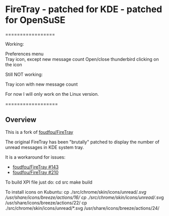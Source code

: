 FireTray - patched for KDE - patched for OpenSuSE
=======

=================

Working:  

Preferences menu  
Tray icon, except new message count
Open/close thunderbird clicking on the icon  

Still NOT working:  

Tray icon with new message count


For now I will only work on the Linux version.  

==================

Overview
--------

This is a fork of [foudfou/FireTray](https://github.com/foudfou/FireTray)

The original FireTray has been "brutally" patched to display the number of unread messages in KDE system tray.

It is a workaround for issues:
* [foudfou/FireTray #143](https://github.com/foudfou/FireTray/issues/143)
* [foudfou/FireTray #210](https://github.com/foudfou/FireTray/issues/210)

To build XPI file just do:
	cd src
	make build

To install icons on Kubuntu:
	cp ./src/chrome/skin/icons/unread/*.svg /usr/share/icons/breeze/actions/16/
	cp ./src/chrome/skin/icons/unread/*.svg /usr/share/icons/breeze/actions/22/
	cp ./src/chrome/skin/icons/unread/*.svg /usr/share/icons/breeze/actions/24/
